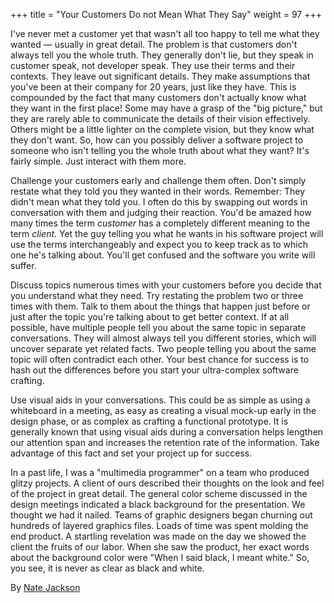 +++
title = "Your Customers Do not Mean What They Say"
weight = 97
+++

I've never met a customer yet that wasn't all too happy to tell me what they wanted — usually in great detail. The problem is that customers don't always tell you the whole truth. They generally don't lie, but they speak in customer speak, not developer speak. They use their terms and their contexts. They leave out significant details. They make assumptions that you've been at their company for 20 years, just like they have. This is compounded by the fact that many customers don't actually know what they want in the first place! Some may have a grasp of the "big picture," but they are rarely able to communicate the details of their vision effectively. Others might be a little lighter on the complete vision, but they know what they don't want. So, how can you possibly deliver a software project to someone who isn't telling you the whole truth about what they want? It's fairly simple. Just interact with them more.

Challenge your customers early and challenge them often. Don't simply restate what they told you they wanted in their words. Remember: They didn't mean what they told you. I often do this by swapping out words in conversation with them and judging their reaction. You'd be amazed how many times the term *customer* has a completely different meaning to the term *client*. Yet the guy telling you what he wants in his software project will use the terms interchangeably and expect you to keep track as to which one he's talking about. You'll get confused and the software you write will suffer.

Discuss topics numerous times with your customers before you decide that you understand what they need. Try restating the problem two or three times with them. Talk to them about the things that happen just before or just after the topic you're talking about to get better context. If at all possible, have multiple people tell you about the same topic in separate conversations. They will almost always tell you different stories, which will uncover separate yet related facts. Two people telling you about the same topic will often contradict each other. Your best chance for success is to hash out the differences before you start your ultra-complex software crafting.

Use visual aids in your conversations. This could be as simple as using a whiteboard in a meeting, as easy as creating a visual mock-up early in the design phase, or as complex as crafting a functional prototype. It is generally known that using visual aids during a conversation helps lengthen our attention span and increases the retention rate of the information. Take advantage of this fact and set your project up for success.

In a past life, I was a "multimedia programmer" on a team who produced glitzy projects. A client of ours described their thoughts on the look and feel of the project in great detail. The general color scheme discussed in the design meetings indicated a black background for the presentation. We thought we had it nailed. Teams of graphic designers began churning out hundreds of layered graphics files. Loads of time was spent molding the end product. A startling revelation was made on the day we showed the client the fruits of our labor. When she saw the product, her exact words about the background color were "When I said black, I meant white." So, you see, it is never as clear as black and white.

By [Nate Jackson](http://programmer.97things.oreilly.com/wiki/index.php/Icnatejackson)